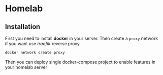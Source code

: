 # Homelab

## Installation
First you need to install **docker** in your server.
Then create a `proxy` network if you want use *traefik* reverse proxy

```bash
docker network create proxy
```

Then you can deploy single docker-compose project to enable features in your homelab server